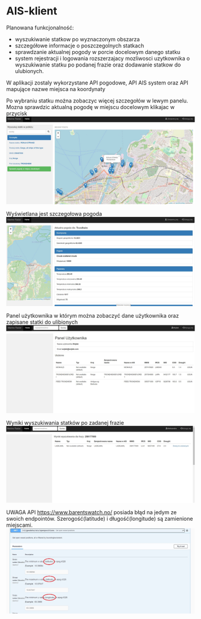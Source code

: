 # AIS-klient
Planowana funkcjonalność:
- wyszukiwanie statkow po wyznaczonym obszarza
- szczegółowe informacje o poszczegolnych statkach
- sprawdzanie aktualnej pogody w porcie docelowym danego statku
- system rejestracji i logowania rozszerzajacy mozliwosci uzytkownika o wyszukiwanie statku po podanej frazie oraz dodawanie statkow do ulubionych.

W aplikacji zostaly wykorzystane API pogodowe, API AIS system oraz API mapujące nazwe miejsca na koordynaty





Po wybraniu statku można zobaczyc więcej szczegołów w lewym panelu. Mozna sprawdzic aktualną pogodę w miejscu docelowym klikajac w przycisk
![image](https://raw.githubusercontent.com/MarcinPacana/AIS-klient/master/src/main/resources/screenshots/sk2.JPG)

Wyświetlana jest szczegołowa pogoda
![image](https://raw.githubusercontent.com/MarcinPacana/AIS-klient/master/src/main/resources/screenshots/sk3.JPG)

Panel użytkownika w którym można zobaczyć dane użytkownika oraz zapisane statki do ulibionych
![image](https://raw.githubusercontent.com/MarcinPacana/AIS-klient/master/src/main/resources/screenshots/sk4.JPG)

Wyniki wyszukiwania statków po zadanej frazie
![image](https://raw.githubusercontent.com/MarcinPacana/AIS-klient/master/src/main/resources/screenshots/sk5.JPG)


UWAGA
API https://www.barentswatch.no/ posiada błąd na jedym ze swoich endpointów.
Szerogość(latitude) i długość(longitude) są zamienione miejscami.
![image](https://raw.githubusercontent.com/MarcinPacana/AIS-klient/master/src/main/resources/screenshots/api-error.JPG)


